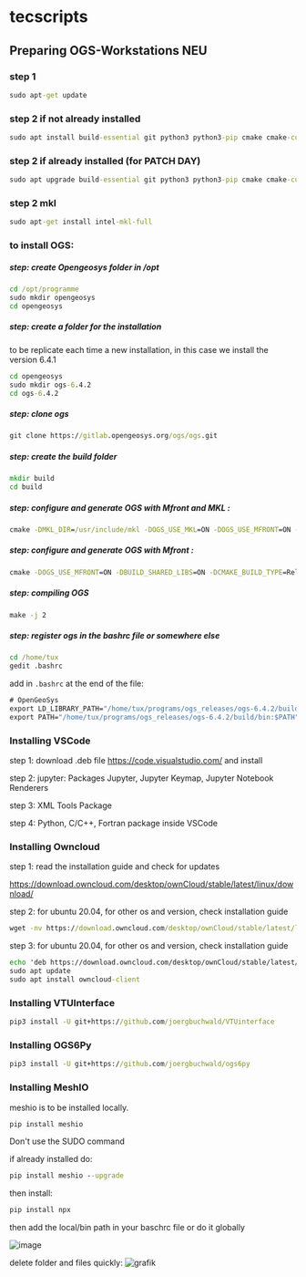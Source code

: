 # tecscripts



## Preparing OGS-Workstations NEU
### step 1
```bat
sudo apt-get update
```
### step 2 if not already installed 
```bat
sudo apt install build-essential git python3 python3-pip cmake cmake-curses-gui -y
```

### step 2 if already installed (for PATCH DAY)
```bat
sudo apt upgrade build-essential git python3 python3-pip cmake cmake-curses-gui -y
```

### step 2 mkl 
```bat
sudo apt-get install intel-mkl-full
```

### to install OGS:
##### step: create Opengeosys folder in /opt 
```bat
cd /opt/programme
sudo mkdir opengeosys
cd opengeosys
```
##### step: create a folder for the installation 
to be replicate each time a new installation, in this case we install the version 6.4.1
```bat
cd opengeosys
sudo mkdir ogs-6.4.2
cd ogs-6.4.2
```

##### step: clone ogs
```bat
git clone https://gitlab.opengeosys.org/ogs/ogs.git
```
##### step: create the build folder 
```bat
mkdir build
cd build
```

##### step: configure and generate OGS with Mfront and MKL : 
```bat
cmake -DMKL_DIR=/usr/include/mkl -DOGS_USE_MKL=ON -DOGS_USE_MFRONT=ON -DBUILD_SHARED_LIBS=ON -DCMAKE_BUILD_TYPE=Release ../ogs
```
##### step: configure and generate OGS with Mfront : 
```bat
cmake -DOGS_USE_MFRONT=ON -DBUILD_SHARED_LIBS=ON -DCMAKE_BUILD_TYPE=Release ../ogs
```
##### step: compiling OGS 
```bat
make -j 2
```

##### step: register ogs in the bashrc file or somewhere else 
```bat
cd /home/tux
gedit .bashrc
```
add in `.bashrc` at the end of the file:

```bat
# OpenGeoSys
export LD_LIBRARY_PATH="/home/tux/programs/ogs_releases/ogs-6.4.2/build/lib:$LD_LIBRARY_PATH"
export PATH="/home/tux/programs/ogs_releases/ogs-6.4.2/build/bin:$PATH"
```


### Installing VSCode 
step 1: download .deb file https://code.visualstudio.com/ and install 

step 2: jupyter: Packages Jupyter, Jupyter Keymap, Jupyter Notebook Renderers  

step 3: XML Tools Package

step 4: Python, C/C++, Fortran package inside VSCode


### Installing Owncloud 
step 1: read the installation guide and check for updates

https://download.owncloud.com/desktop/ownCloud/stable/latest/linux/download/

step 2: for ubuntu 20.04, for other os and version, check installation guide
```bat
wget -nv https://download.owncloud.com/desktop/ownCloud/stable/latest/linux/Ubuntu_20.04/Release.key -O - | sudo apt-key add -
```

step 3: for ubuntu 20.04, for other os and version, check installation guide
```bat
echo 'deb https://download.owncloud.com/desktop/ownCloud/stable/latest/linux/Ubuntu_20.04/ /' | sudo tee -a /etc/apt/sources.list.d/owncloud.list
sudo apt update
sudo apt install owncloud-client
```

### Installing VTUInterface

```bat
pip3 install -U git+https://github.com/joergbuchwald/VTUinterface
```

### Installing OGS6Py

```bat
pip3 install -U git+https://github.com/joergbuchwald/ogs6py
```

### Installing MeshIO
meshio is to be installed locally.
```bat
pip install meshio 
```
Don't use the SUDO command 

if already installed do: 
```bat
pip install meshio --upgrade
```


then install: 
```bat
pip install npx 
```
then add the  local/bin path in your baschrc file or do it globally 

![image](https://user-images.githubusercontent.com/22998049/142422914-d66e2546-8d36-4de5-b1fd-161b348ac1a2.png)



delete folder and files quickly:
![grafik](https://user-images.githubusercontent.com/22998049/167633203-c7c0f4b7-d2f9-42f4-a15c-71731a711784.png)

